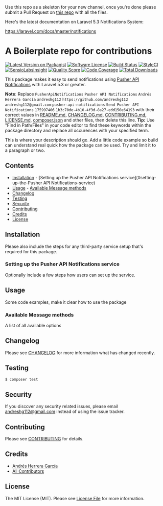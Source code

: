 Use this repo as a skeleton for your new channel, once you're done please submit a Pull Request on [this repo](https://github.com/laravel-notification-channels/new-channels) with all the files.

Here's the latest documentation on Laravel 5.3 Notifications System:

https://laravel.com/docs/master/notifications

# A Boilerplate repo for contributions

[![Latest Version on Packagist](https://img.shields.io/packagist/v/laravel-notification-channels/pusher-api-notifications.svg?style=flat-square)](https://packagist.org/packages/laravel-notification-channels/pusher-api-notifications)
[![Software License](https://img.shields.io/badge/license-MIT-brightgreen.svg?style=flat-square)](LICENSE.md)
[![Build Status](https://travis-ci.com/andreshg112/pusher-api-notifications.svg?branch=master)](https://travis-ci.com/andreshg112/pusher-api-notifications)
[![StyleCI](https://styleci.io/repos/175997406/shield)](https://styleci.io/repos/175997406)
[![SensioLabsInsight](https://insight.symfony.com/projects/1b3c70de-4b10-4f3d-8a27-edd150e64193/mini.svg)](https://insight.symfony.com/projects/1b3c70de-4b10-4f3d-8a27-edd150e64193)
[![Quality Score](https://img.shields.io/scrutinizer/g/andreshg112/pusher-api-notifications.svg?style=flat-square)](https://scrutinizer-ci.com/g/andreshg112/pusher-api-notifications)
[![Code Coverage](https://img.shields.io/scrutinizer/coverage/g/andreshg112/pusher-api-notifications/master.svg?style=flat-square)](https://scrutinizer-ci.com/g/andreshg112/pusher-api-notifications/?branch=master)
[![Total Downloads](https://img.shields.io/packagist/dt/laravel-notification-channels/pusher-api-notifications.svg?style=flat-square)](https://packagist.org/packages/laravel-notification-channels/pusher-api-notifications)

This package makes it easy to send notifications using [Pusher API Notifications](https://pusher.com) with Laravel 5.3 or greater.

**Note:** Replace `PusherApiNotifications` `Pusher API Notifications` `Andrés Herrera García` `andreshg112` `https://github.com/andreshg112` `andreshg112@gmail.com` `pusher-api-notifications` `Send Pusher API Notifications` `175997406` `1b3c70de-4b10-4f3d-8a27-edd150e64193` with their correct values in [README.md](README.md), [CHANGELOG.md](CHANGELOG.md), [CONTRIBUTING.md](CONTRIBUTING.md), [LICENSE.md](LICENSE.md), [composer.json](composer.json) and other files, then delete this line.
**Tip:** Use "Find in Path/Files" in your code editor to find these keywords within the package directory and replace all occurences with your specified term.

This is where your description should go. Add a little code example so build can understand real quick how the package can be used. Try and limit it to a paragraph or two.

## Contents

-   [Installation](#installation) - [Setting up the Pusher API Notifications service](#setting-up-the-Pusher API Notifications-service)
-   [Usage](#usage) - [Available Message methods](#available-message-methods)
-   [Changelog](#changelog)
-   [Testing](#testing)
-   [Security](#security)
-   [Contributing](#contributing)
-   [Credits](#credits)
-   [License](#license)

## Installation

Please also include the steps for any third-party service setup that's required for this package.

### Setting up the Pusher API Notifications service

Optionally include a few steps how users can set up the service.

## Usage

Some code examples, make it clear how to use the package

### Available Message methods

A list of all available options

## Changelog

Please see [CHANGELOG](CHANGELOG.md) for more information what has changed recently.

## Testing

```bash
$ composer test
```

## Security

If you discover any security related issues, please email andreshg112@gmail.com instead of using the issue tracker.

## Contributing

Please see [CONTRIBUTING](CONTRIBUTING.md) for details.

## Credits

-   [Andrés Herrera García](https://github.com/andreshg112)
-   [All Contributors](../../contributors)

## License

The MIT License (MIT). Please see [License File](LICENSE.md) for more information.

